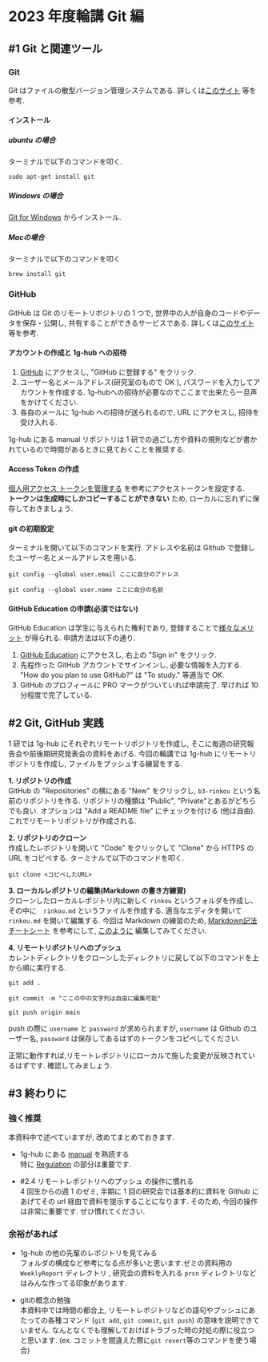 # 2023 年度輪講 Git 編
## #1 Git と関連ツール
### Git
Git はファイルの散型バージョン管理システムである. 詳しくは[このサイト](https://www.sejuku.net/blog/5756 "Git とは") 等を参考.
#### インストール
##### ubuntu の場合
ターミナルで以下のコマンドを叩く.
```
sudo apt-get install git
```
##### Windows の場合
[Git for Windows](https://gitforwindows.org/ "Git for Windows") からインストール.

##### Macの場合
ターミナルで以下のコマンドを叩く
```
brew install git
```

### GitHub
GitHub は Git のリモートリポジトリの 1 つで, 世界中の人が自身のコードやデータを保存・公開し, 共有することができるサービスである. 詳しくは[このサイト](https://www.sejuku.net/blog/7901 "GitHub とは") 等を参考.
#### アカウントの作成と 1g-hub への招待
1. [GitHub](https://github.co.jp/ "Github") にアクセスし, "GitHub に登録する" をクリック.
1. ユーザー名とメールアドレス(研究室のもので OK ), パスワードを入力してアカウントを作成する. 1g-hubへの招待が必要なのでここまで出来たら一旦声をかけてください.
1. 各自のメールに 1g-hub への招待が送られるので, URL にアクセスし, 招待を受け入れる.

1g-hub にある manual リポジトリは 1 研での過ごし方や資料の規則などが書かれているので時間があるときに見ておくことを推奨する.

#### Access Token の作成
[個人用アクセス トークンを管理する](https://docs.github.com/ja/authentication/keeping-your-account-and-data-secure/managing-your-personal-access-tokens) を参考にアクセストークンを設定する.  
__トークンは生成時にしかコピーすることができない__ ため, ローカルに忘れずに保存しておきましょう.


#### git の初期設定
ターミナルを開いて以下のコマンドを実行. アドレスや名前は Github で登録したユーザー名とメールアドレスを用いる.
```
git config --global user.email ここに自分のアドレス
```
```
git config --global user.name ここに自分の名前
```

#### GitHub Education の申請(必須ではない)
GitHub Education は学生に与えられた権利であり, 登録することで[様々なメリット](https://education.github.com/pack/offers "Benefits") が得られる.
申請方法は以下の通り.

1. [GitHub Education](https://education.github.com/ "GitHub Education") にアクセスし, 右上の "Sign in" をクリック.
1. 先程作った GitHub アカウントでサインインし, 必要な情報を入力する. "How do you plan to use GitHub?" は "To study." 等適当で OK.
1. GitHub のプロフィールに PRO マークがついていれば申請完了. 早ければ 10 分程度で完了している.


## #2 Git, GitHub 実践
1 研では 1g-hub にそれぞれリモートリポジトリを作成し, そこに毎週の研究報告会や前後期研究発表会の資料をあげる. 今回の輪講では 1g-hub にリモートリポジトリを作成し, ファイルをプッシュする練習をする.  

__1. リポジトリの作成__  
GitHub の "Repositories" の横にある "New" をクリックし, `b3-rinkou` という名前のリポジトリを作る. リポジトリの種類は "Public", "Private"とあるがどちらでも良い. オプションは "Add a README file" にチェックを付ける (他は自由). これでリモートリポジトリが作成される.

__2. リポジトリのクローン__  
作成したレポジトリを開いて "Code" をクリックして "Clone" から HTTPS の URL をコピペする.
ターミナルで以下のコマンドを叩く.
```
git clone <コピペしたURL>
```
  
__3. ローカルレポジトリの編集(Markdown の書き方練習)__  
クローンしたローカルレポジトリ内に新しく `rinkou` というフォルダを作成し、その中に　`rinkou.md` というファイルを作成する. 適当なエディタを開いて `rinkou.md` を開いて編集する. 今回は Markdown の練習のため, [Markdown記法 チートシート](https://qiita.com/Qiita/items/c686397e4a0f4f11683d) を参考にして, [このように](https://github.com/Nisk1G/Rinko_Github/blob/master/MarkdownPractice.md) 編集してみてください.

__4. リモートリポジトリへのプッシュ__    
カレントディレクトリをクローンしたディレクトリに戻して以下のコマンドを上から順に実行する.
```
git add .
```
```
git commit -m "ここの中の文字列は自由に編集可能"
```
```
git push origin main
```
push の際に `username` と `passward` が求められますが, `username` は Github のユーザー名, `passward` は保存してあるはずのトークンをコピペしてください.

正常に動作すれば,リモートレポジトリにローカルで施した変更が反映されているはずです. 確認してみましょう.

## #3 終わりに

### 強く推奨
本資料中で述べていますが, 改めてまとめておきます.

- 1g-hub にある [manual](https://github.com/1g-hub/manual/tree/master) を熟読する  
  特に [Regulation](https://github.com/1g-hub/manual/blob/master/views/regulation/index.md) の部分は重要です.   

- #2.4 リモートレポジトリへのプッシュ の操作に慣れる  
  4 回生からの週 1 のゼミ, 半期に 1 回の研究会では基本的に資料を Github にあげてその url 経由で資料を提示することになります. そのため, 今回の操作は非常に重要です. ぜひ慣れてください.

### 余裕があれば

- 1g-hub の他の先輩のレポジトリを見てみる  
  フォルダの構成など参考になる点が多いと思います.ゼミの資料用の `WeeklyReport` ディレクトリ , 研究会の資料を入れる `prsn` ディレクトリなどはみんな作ってる印象があります.

- gitの概念の勉強  
  本資料中では時間の都合上, リモートレポジトリなどの語句やプッシュにあたっての各種コマンド (`git add`, `git commit`, `git push`) の意味を説明できていません. なんとなくでも理解しておけばトラブった時の対処の際に役立つと思います. (ex. コミットを間違えた際に`git revert`等のコマンドを使う場合)
  
  